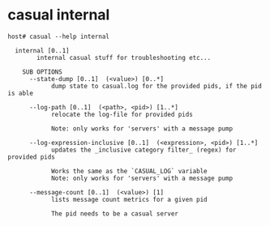 # casual internal

[//]: # (Attention! this is a generated markdown from casual-administration-cli-documentation - do not edit this file!)

```shell
host# casual --help internal

  internal [0..1]
        internal casual stuff for troubleshooting etc...

    SUB OPTIONS
      --state-dump [0..1]  (<value>) [0..*]
            dump state to casual.log for the provided pids, if the pid is able

      --log-path [0..1]  (<path>, <pid>) [1..*]
            relocate the log-file for provided pids
            
            Note: only works for 'servers' with a message pump

      --log-expression-inclusive [0..1]  (<expression>, <pid>) [1..*]
            updates the _inclusive category filter_ (regex) for provided pids
            
            Works the same as the `CASUAL_LOG` variable
            Note: only works for 'servers' with a message pump

      --message-count [0..1]  (<value>) [1]
            lists message count metrics for a given pid
            
            The pid needs to be a casual server

```

